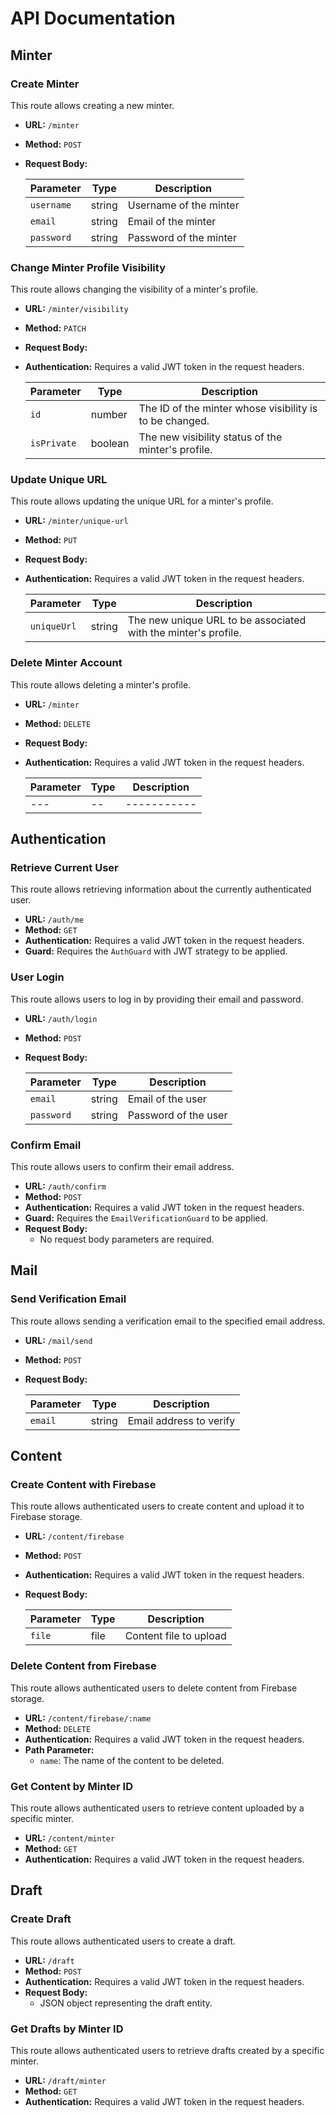 # API Documentation

## Minter

### Create Minter

This route allows creating a new minter.

- **URL:** `/minter`
- **Method:** `POST`
- **Request Body:**

  | Parameter | Type   | Description          |
  | --------- | ------ | -------------------- |
  | `username`| string | Username of the minter|
  | `email`   | string | Email of the minter   |
  | `password`| string | Password of the minter|

### Change Minter Profile Visibility

This route allows changing the visibility of a minter's profile.

- **URL:** `/minter/visibility`
- **Method:** `PATCH`
- **Request Body:**
- **Authentication:** Requires a valid JWT token in the request headers.

  | Parameter   | Type    | Description                                       |
  |-------------|---------|---------------------------------------------------|
  | `id`        | number  | The ID of the minter whose visibility is to be changed. |
  | `isPrivate` | boolean | The new visibility status of the minter's profile. |

### Update Unique URL

This route allows updating the unique URL for a minter's profile.

- **URL:** `/minter/unique-url`
- **Method:** `PUT`
- **Request Body:**
- **Authentication:** Requires a valid JWT token in the request headers.

  | Parameter   | Type    | Description                                                    |
  |-------------|---------|----------------------------------------------------------------|
  | `uniqueUrl` | string  | The new unique URL to be associated with the minter's profile. |

### Delete Minter Account

This route allows deleting a minter's profile.

- **URL:** `/minter`
- **Method:** `DELETE`
- **Request Body:**
- **Authentication:** Requires a valid JWT token in the request headers.

  | Parameter   | Type    | Description                                                    |
  |-------------|---------|----------------------------------------------------------------|
  |    ---      |   --    |                     -----------                                |


## Authentication

### Retrieve Current User

This route allows retrieving information about the currently authenticated user.

- **URL:** `/auth/me`
- **Method:** `GET`
- **Authentication:** Requires a valid JWT token in the request headers.
- **Guard:** Requires the `AuthGuard` with JWT strategy to be applied.

### User Login

This route allows users to log in by providing their email and password.

- **URL:** `/auth/login`
- **Method:** `POST`
- **Request Body:**

  | Parameter | Type   | Description       |
  | --------- | ------ | ----------------- |
  | `email`   | string | Email of the user |
  | `password`| string | Password of the user|

### Confirm Email

This route allows users to confirm their email address.

- **URL:** `/auth/confirm`
- **Method:** `POST`
- **Authentication:** Requires a valid JWT token in the request headers.
- **Guard:** Requires the `EmailVerificationGuard` to be applied.
- **Request Body:**
  - No request body parameters are required.

## Mail

### Send Verification Email

This route allows sending a verification email to the specified email address.

- **URL:** `/mail/send`
- **Method:** `POST`
- **Request Body:**

  | Parameter | Type   | Description            |
  | --------- | ------ | ---------------------- |
  | `email`   | string | Email address to verify|

## Content

### Create Content with Firebase

This route allows authenticated users to create content and upload it to Firebase storage.

- **URL:** `/content/firebase`
- **Method:** `POST`
- **Authentication:** Requires a valid JWT token in the request headers.
- **Request Body:**

  | Parameter | Type   | Description            |
  | --------- | ------ | ---------------------- |
  | `file`    | file   | Content file to upload |

### Delete Content from Firebase

This route allows authenticated users to delete content from Firebase storage.

- **URL:** `/content/firebase/:name`
- **Method:** `DELETE`
- **Authentication:** Requires a valid JWT token in the request headers.
- **Path Parameter:**
  - `name`: The name of the content to be deleted.

### Get Content by Minter ID

This route allows authenticated users to retrieve content uploaded by a specific minter.

- **URL:** `/content/minter`
- **Method:** `GET`
- **Authentication:** Requires a valid JWT token in the request headers.

## Draft

### Create Draft

This route allows authenticated users to create a draft.

- **URL:** `/draft`
- **Method:** `POST`
- **Authentication:** Requires a valid JWT token in the request headers.
- **Request Body:**
  - JSON object representing the draft entity.

### Get Drafts by Minter ID

This route allows authenticated users to retrieve drafts created by a specific minter.

- **URL:** `/draft/minter`
- **Method:** `GET`
- **Authentication:** Requires a valid JWT token in the request headers.